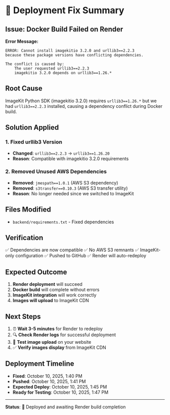 # 🎉 Deployment Fix Summary

## Issue: Docker Build Failed on Render

**Error Message:**
```
ERROR: Cannot install imagekitio 3.2.0 and urllib3==2.2.3
because these package versions have conflicting dependencies.

The conflict is caused by:
    The user requested urllib3==2.2.3
    imagekitio 3.2.0 depends on urllib3==1.26.*
```

## Root Cause

ImageKit Python SDK (imagekitio 3.2.0) requires `urllib3==1.26.*` but we had `urllib3==2.2.3` installed, causing a dependency conflict during Docker build.

## Solution Applied

### 1. Fixed urllib3 Version
- **Changed**: `urllib3==2.2.3` → `urllib3==1.26.20`
- **Reason**: Compatible with imagekitio 3.2.0 requirements

### 2. Removed Unused AWS Dependencies
- **Removed**: `jmespath==1.0.1` (AWS S3 dependency)
- **Removed**: `s3transfer==0.10.3` (AWS S3 transfer utility)
- **Reason**: No longer needed since we switched to ImageKit

## Files Modified

- `backend/requirements.txt` - Fixed dependencies

## Verification

✅ Dependencies are now compatible
✅ No AWS S3 remnants
✅ ImageKit-only configuration
✅ Pushed to GitHub
✅ Render will auto-redeploy

## Expected Outcome

1. **Render deployment** will succeed
2. **Docker build** will complete without errors
3. **ImageKit integration** will work correctly
4. **Images will upload** to ImageKit CDN

## Next Steps

1. ⏰ **Wait 3-5 minutes** for Render to redeploy
2. 🔍 **Check Render logs** for successful deployment
3. 🧪 **Test image upload** on your website
4. ✅ **Verify images display** from ImageKit CDN

## Deployment Timeline

- **Fixed**: October 10, 2025, 1:40 PM
- **Pushed**: October 10, 2025, 1:41 PM
- **Expected Deploy**: October 10, 2025, 1:45 PM
- **Ready for Testing**: October 10, 2025, 1:47 PM

---

**Status**: 🚀 Deployed and awaiting Render build completion
